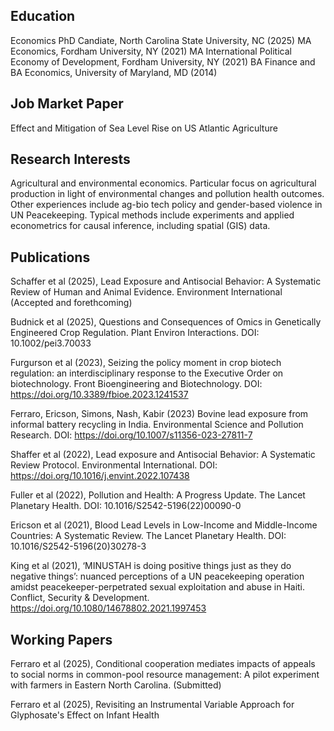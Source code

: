 ## Education
Economics PhD Candiate, North Carolina State University, NC (2025)
MA Economics, Fordham University, NY (2021)
MA International Political Economy of Development, Fordham University, NY (2021)
BA Finance and BA Economics, University of Maryland, MD (2014)

## Job Market Paper
Effect and Mitigation of Sea Level Rise on US Atlantic Agriculture

## Research Interests
Agricultural and environmental economics. Particular focus on agricultural production in light of environmental changes and pollution health outcomes. Other experiences include ag-bio tech policy and gender-based violence in UN Peacekeeping. Typical methods include experiments and applied econometrics for causal inference, including spatial (GIS) data.

## Publications
Schaffer et al (2025), Lead Exposure and Antisocial Behavior: A Systematic Review of Human and Animal Evidence. Environment International (Accepted and forethcoming) 

Budnick et al (2025), Questions and Consequences of Omics in Genetically Engineered Crop Regulation. Plant Environ Interactions. DOI: 10.1002/pei3.70033

Furgurson et al (2023), Seizing the policy moment in crop biotech regulation: an interdisciplinary response to the Executive Order on biotechnology. Front Bioengineering and Biotechnology. DOI: https://doi.org/10.3389/fbioe.2023.1241537

Ferraro, Ericson, Simons, Nash, Kabir (2023) Bovine lead exposure from informal battery recycling in India. Environmental Science and Pollution Research. DOI: https://doi.org/10.1007/s11356-023-27811-7

Shaffer et al (2022), Lead exposure and Antisocial Behavior: A Systematic Review Protocol. Environmental International. DOI: https://doi.org/10.1016/j.envint.2022.107438

Fuller et al (2022), Pollution and Health: A Progress Update. The Lancet Planetary Health. DOI: 10.1016/S2542-5196(22)00090-0

Ericson et al (2021), Blood Lead Levels in Low-Income and Middle-Income Countries: A Systematic Review. The Lancet Planetary Health. DOI: 10.1016/S2542-5196(20)30278-3

King et al (2021), ‘MINUSTAH is doing positive things just as they do negative things’: nuanced perceptions of a UN peacekeeping operation amidst peacekeeper-perpetrated sexual exploitation and abuse in Haiti. Conflict, Security & Development. https://doi.org/10.1080/14678802.2021.1997453

## Working Papers

Ferraro et al (2025), Conditional cooperation mediates impacts of appeals to social norms in common-pool resource management: A pilot experiment with farmers in Eastern North Carolina. (Submitted)

Ferraro et al (2025), Revisiting an Instrumental Variable Approach for Glyphosate's Effect on Infant Health
